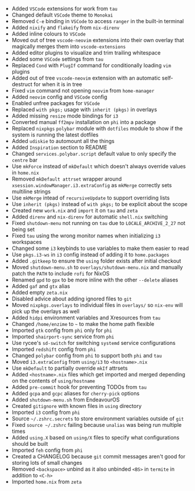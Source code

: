 - Added `VSCode` extensions for work from `tau`
- Changed default `VSCode` theme to `Monokai`
- Removed `C-e` binding in `VSCode` to access `ranger` in the built-in terminal
- Added `nixify` and `flakeify` from `nix-direnv`
- Added inline colours to `VSCode`
- Moved out of tree `vscode-neovim` extensions into their own overlay that magically merges them into `vscode-extensions`
- Added editor plugins to visualize and trim trailing whitespace
- Added some `VSCode` settings from `tau`
- Replaced `Cond` with `PlugIf` command for conditionally loading `vim` plugins
- Added out of tree `vscode-neovim` extension with an automatic self-destruct for when it is in tree
- Fixed `vim` command not opening `neovim` from `home-manager`
- Added `neovim` config and `VSCode` config
- Enabled unfree packages for `VSCode`
- Replaced `with pkgs;` usage with `inherit (pkgs)` in overlays
- Added missing `resize` mode bindings for `i3`
- Converted manual `ff2mpv` installation on `phi` into a package
- Replaced `nixpkgs` `polybar` module with `dotfiles` module to show if the system is running the latest dotfiles
- Added `udiskie` to automount all the things
- Added `Inspiration` section to README
- Changed `services.polybar.script` default value to only specify the `centre` bar
- Use `mkForce` instead of `mkDefault` which doesn't always override values in `home.nix`
- Removed `mkDefault attrset` wrapper around `xsession.windowManager.i3.extraConfig` as `mkMerge` correctly sets multiline strings
- Use `mkMerge` intead of `recursiveUpdate` to support overriding lists
- Use `inherit (pkgs)` instead of `with pkgs;` to be explicit about the scope
- Created new `work.nix` and `import` it on `tau` and `zeta`
- Added `direnv` and `nix-direnv` for automatic `shell.nix` switching
- Fixed `shutdown-menu` not running on `tau` due to `LOCALE_ARCHIVE_2_27` not being set
- Fixed `tau` using the wrong monitor names when initializing `i3` workspaces
- Changed some `i3` keybinds to use variables to make them easier to read
- Use `pkgs.i3-ws` in `i3` config instead of adding it to `home.packages`
- Added `.gitkeep` to ensure the `using` folder exists after initial checkout
- Moved `shutdown-menu.sh` to `overlays/shutdown-menu.nix` and manually patch the `PATH` to include `rofi` for NixOS
- Renamed `gpd` to `gpx` to be more inline with the other `--delete` aliases
- Added `gaf` and `gtx` alias
- Added empty `zeta.nix`
- Disabled advice about adding ignored files to `git`
- Moved `nixpkgs.overlays` to individual files in `overlays/` so `nix-env` will pick up the overlays as well
- Added `hidpi` environment variables and Xresources from `tau`
- Changed `/home/enzime` to `~` to make the home path flexible
- Imported `gtk` config from `phi` only for `phi`
- Imported `shairport-sync` service from `phi`
- Use rycee's `sd-switch` for switching `systemd` service configurations
- Imported `redshift` config from `phi`
- Changed `polybar` config from `phi` to support both `phi` and `tau`
- Moved `i3.extraConfig` from `using/i3` to `<hostname>.nix`
- Use `mkDefault` to partially override `mkIf` attrsets
- Added `<hostname>.nix` files which get imported and merged depending on the contents of `using/hostname`
- Added `pre-commit` hook for preventing TODOs from `tau`
- Added `gcpa` and `gcpc` aliases for `cherry-pick` options
- Added `shutdown-menu.sh` from EndeavourOS
- Created `gitignore` with known files in `using` directory
- Imported `i3` config from `phi`
- Source `~/.zshrc.secrets` to store environment variables outside of `git`
- Fixed `source ~/.zshrc` failing because `unalias` was being run multiple times
- Added `using.X` based on `using/X` files to specify what configurations should be built
- Imported `feh` config from `phi`
- Created a CHANGELOG because `git` commit messages aren't good for storing lots of small changes
- Removed `<backspace>` unbind as it also unbinded `<BS>` in `termite` in addition to `<C-h>`
- Imported `home.nix` from `zeta`
